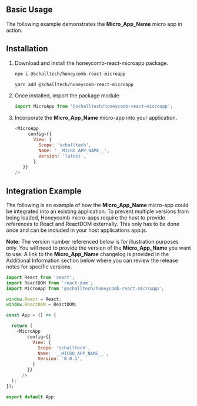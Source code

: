 ## Basic Usage
The following example demonstrates the __Micro_App_Name__ micro app in action.

<!-- STORY -->

## Installation

1. Download and install the honeycomb-react-microapp package.

   ```bash
   npm i @schalltech/honeycomb-react-microapp
   ```
   ```bash
   yarn add @schalltech/honeycomb-react-microapp
   ```

2. Once installed, import the package module
   ```jsx
   import MicroApp from '@schalltech/honeycomb-react-microapp';
   ```
3. Incorporate the __Micro_App_Name__ micro-app into your application.

   ```js
   <MicroApp
        config={{
          View: {
            Scope: 'schalltech',
            Name: '__MICRO_APP_NAME__',
            Version: 'latest',
          }
      }}
   />
   ```

## Integration Example
The following is an example of how the __Micro_App_Name__ micro-app could be integrated into an existing application. To prevent multiple versions from being loaded, Honeycomb micro-apps require the host to provide references to React and ReactDOM externally. This only has to be done once and can be included in your host applications app.js.

**Note:** The version number referenced below is for illustration purposes only. You will need to provide the version of the __Micro_App_Name__ you want to use. A link to the __Micro_App_Name__ changelog is provided in the Additional Information section below where you can review the release notes for specific versions.

```js
import React from 'react';
import ReactDOM from 'react-dom';
import MicroApp from '@schalltech/honeycomb-react-microapp';

window.React = React;
window.ReactDOM = ReactDOM;

const App = () => {

  return (
    <MicroApp
        config={{
          View: {
            Scope: 'schalltech',
            Name: '__MICRO_APP_NAME__',
            Version: '0.0.1',
          }
        }}
      />
  );
});

export default App;
```
